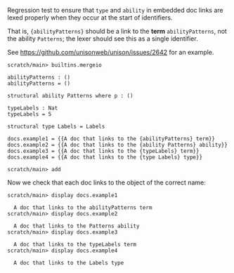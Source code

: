 Regression test to ensure that `type` and `ability` in embedded doc links are
lexed properly when they occur at the start of identifiers.

That is, `{abilityPatterns}` should be a link to the **term** `abilityPatterns`,
not the ability `Patterns`; the lexer should see this as a single identifier.

See https://github.com/unisonweb/unison/issues/2642 for an example.

``` ucm :hide
scratch/main> builtins.mergeio
```

``` unison :hide
abilityPatterns : ()
abilityPatterns = ()

structural ability Patterns where p : ()

typeLabels : Nat
typeLabels = 5

structural type Labels = Labels

docs.example1 = {{A doc that links to the {abilityPatterns} term}}
docs.example2 = {{A doc that links to the {ability Patterns} ability}}
docs.example3 = {{A doc that links to the {typeLabels} term}}
docs.example4 = {{A doc that links to the {type Labels} type}}
```

``` ucm :hide
scratch/main> add
```

Now we check that each doc links to the object of the correct name:

``` ucm
scratch/main> display docs.example1

  A doc that links to the abilityPatterns term
scratch/main> display docs.example2

  A doc that links to the Patterns ability
scratch/main> display docs.example3

  A doc that links to the typeLabels term
scratch/main> display docs.example4

  A doc that links to the Labels type
```
